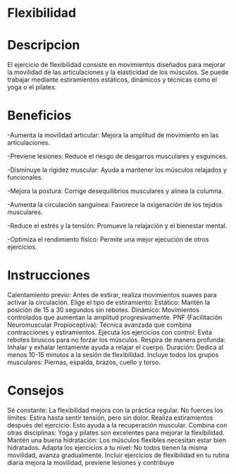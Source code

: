 # Flexibilidad

# Descripcion
El ejercicio de flexibilidad consiste en movimientos diseñados para mejorar la movilidad de las articulaciones y la elasticidad de los músculos. Se puede trabajar mediante estiramientos estáticos, dinámicos y técnicas como el yoga o el pilates.

# Beneficios

-Aumenta la movilidad articular: Mejora la amplitud de movimiento en las articulaciones.

-Previene lesiones: Reduce el riesgo de desgarros musculares y esguinces.

-Disminuye la rigidez muscular: Ayuda a mantener los músculos relajados y funcionales.

-Mejora la postura: Corrige desequilibrios musculares y alinea la columna.

-Aumenta la circulación sanguínea: Favorece la oxigenación de los tejidos musculares.

-Reduce el estrés y la tensión: Promueve la relajación y el bienestar mental.

-Optimiza el rendimiento físico: Permite una mejor ejecución de otros ejercicios.

# Instrucciones 

Calentamiento previo: Antes de estirar, realiza movimientos suaves para activar la circulación.
Elige el tipo de estiramiento:
Estático: Mantén la posición de 15 a 30 segundos sin rebotes.
Dinámico: Movimientos controlados que aumentan la amplitud progresivamente.
PNF (Facilitación Neuromuscular Propioceptiva): Técnica avanzada que combina contracciones y estiramientos.
Ejecuta los ejercicios con control: Evita rebotes bruscos para no forzar los músculos.
Respira de manera profunda: Inhalar y exhalar lentamente ayuda a relajar el cuerpo.
Duración: Dedica al menos 10-15 minutos a la sesión de flexibilidad.
Incluye todos los grupos musculares: Piernas, espalda, brazos, cuello y torso.

# Consejos

Sé constante: La flexibilidad mejora con la práctica regular.
No fuerces los límites: Estira hasta sentir tensión, pero sin dolor.
Realiza estiramientos después del ejercicio: Esto ayuda a la recuperación muscular.
Combina con otras disciplinas: Yoga y pilates son excelentes para mejorar la flexibilidad.
Mantén una buena hidratación: Los músculos flexibles necesitan estar bien hidratados.
Adapta los ejercicios a tu nivel: No todos tienen la misma movilidad, avanza gradualmente.
Incluir ejercicios de flexibilidad en tu rutina diaria mejora la movilidad, previene lesiones y contribuye
